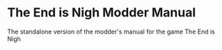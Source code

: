 # The End is Nigh Modder Manual
 The standalone version of the modder's manual for the game The End is Nigh
